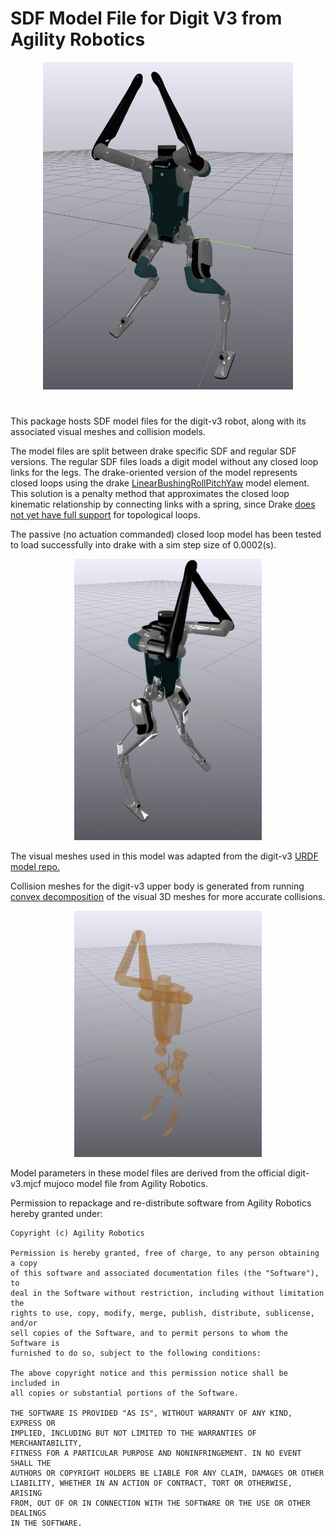 # SDF Model File for Digit V3 from Agility Robotics

<p align="center">
  <img src="./readme/digit_screenshot.png" alt="digit_visual_mesh" width="400"/>
</p>

#

This package hosts SDF model files for the digit-v3 robot, along with its associated visual meshes and collision models. 

The model files are split between drake specific SDF and regular SDF versions. The regular SDF files loads a digit model without any closed loop links for the legs. The drake-oriented version of the model represents closed loops using the drake [LinearBushingRollPitchYaw](https://drake.mit.edu/doxygen_cxx/classdrake_1_1multibody_1_1_linear_bushing_roll_pitch_yaw.html) model element. This solution is a penalty method that approximates the closed loop kinematic relationship by connecting links with a spring, since Drake [does not yet have full support](https://github.com/RobotLocomotion/drake/issues/9566) for topological loops. 

The passive (no actuation commanded) closed loop model has been tested to load successfully into drake with a sim step size of 0.0002(s). 

<p align="center">
    <img src="./readme/closed_loop_digit.png" alt="digit_with_closed_loop" width="300">
</p>

The visual meshes used in this model was adapted from the digit-v3 [URDF model repo.](https://github.com/adubredu/DigitRobot.jl) 

Collision meshes for the digit-v3 upper body is generated from running [convex decomposition](https://github.com/gizatt/convex_decomp_to_sdf) of the visual 3D meshes for more accurate collisions.

<p align="center">
    <img src="./readme/digit_collision.png" alt="digit_collision_mesh" width="300">
</p>

Model parameters in these model files are derived from the official digit-v3.mjcf mujoco model file from Agility Robotics. 

Permission to repackage and re-distribute software from Agility Robotics hereby granted under: 

```
Copyright (c) Agility Robotics

Permission is hereby granted, free of charge, to any person obtaining a copy
of this software and associated documentation files (the "Software"), to
deal in the Software without restriction, including without limitation the
rights to use, copy, modify, merge, publish, distribute, sublicense, and/or
sell copies of the Software, and to permit persons to whom the Software is
furnished to do so, subject to the following conditions:

The above copyright notice and this permission notice shall be included in
all copies or substantial portions of the Software.

THE SOFTWARE IS PROVIDED "AS IS", WITHOUT WARRANTY OF ANY KIND, EXPRESS OR
IMPLIED, INCLUDING BUT NOT LIMITED TO THE WARRANTIES OF MERCHANTABILITY,
FITNESS FOR A PARTICULAR PURPOSE AND NONINFRINGEMENT. IN NO EVENT SHALL THE
AUTHORS OR COPYRIGHT HOLDERS BE LIABLE FOR ANY CLAIM, DAMAGES OR OTHER
LIABILITY, WHETHER IN AN ACTION OF CONTRACT, TORT OR OTHERWISE, ARISING
FROM, OUT OF OR IN CONNECTION WITH THE SOFTWARE OR THE USE OR OTHER DEALINGS
IN THE SOFTWARE.
```